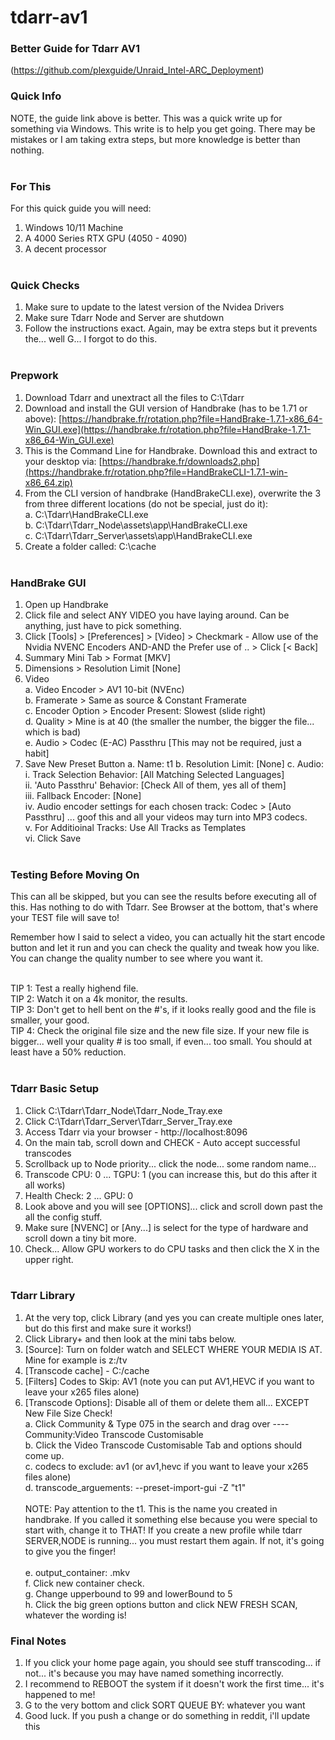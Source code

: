 # tdarr-av1

### Better Guide for Tdarr AV1
(https://github.com/plexguide/Unraid_Intel-ARC_Deployment)

### Quick Info
NOTE, the guide link above is better. This was a quick write up for something via Windows. This write is to help you get going. There may be mistakes or I am taking extra steps, but more knowledge is better than nothing.
<br><br>

### For This
For this quick guide you will need:
1. Windows 10/11 Machine
2. A 4000 Series RTX GPU (4050 - 4090)
3. A decent processor
<br><br>

### Quick Checks
1. Make sure to update to the latest version of the Nvidea Drivers
2. Make sure Tdarr Node and Server are shutdown
3. Follow the instructions exact. Again, may be extra steps but it prevents the... well G... I forgot to do this.
<br><br>

### Prepwork
1. Download Tdarr and unextract all the files to C:\Tdarr 
2. Download and install the GUI version of Handbrake (has to be 1.71 or above): [https://handbrake.fr/rotation.php?file=HandBrake-1.7.1-x86_64-Win_GUI.exe](https://handbrake.fr/rotation.php?file=HandBrake-1.7.1-x86_64-Win_GUI.exe) 
3. This is the Command Line for Handbrake. Download this and extract to your desktop via: [https://handbrake.fr/downloads2.php](https://handbrake.fr/rotation.php?file=HandBrakeCLI-1.7.1-win-x86_64.zip)
4. From the CLI version of handbrake (HandBrakeCLI.exe), overwrite the 3 from three different locations (do not be special, just do it):
   <br>a. C:\Tdarr\HandBrakeCLI.exe
   <br>b. C:\Tdarr\Tdarr_Node\assets\app\HandBrakeCLI.exe
   <br>c. C:\Tdarr\Tdarr_Server\assets\app\HandBrakeCLI.exe
5. Create a folder called: C:\cache
<br><br>

### HandBrake GUI
1. Open up Handbrake
2. Click file and select ANY VIDEO you have laying around. Can be anything, just have to pick something.
3. Click [Tools] > [Preferences] > [Video] > Checkmark - Allow use of the Nvidia NVENC Encoders AND-AND the Prefer use of .. > Click [< Back]
4. Summary Mini Tab > Format [MKV]
5. Dimensions > Resolution Limit [None]
6. Video
    <br>a. Video Encoder > AV1 10-bit (NVEnc)
    <br>b. Framerate > Same as source & Constant Framerate
    <br>c. Encoder Option > Encoder Present: Slowest (slide right)
    <br>d. Quality > Mine is at 40 (the smaller the number, the bigger the file... which is bad)
    <br>e. Audio > Codec (E-AC) Passthru [This may not be required, just a habit]
7. Save New Preset Button
   a. Name: t1
   b. Resolution Limit: [None]
   c. Audio:
     <br>i. Track Selection Behavior: [All Matching Selected Languages]
     <br>ii. 'Auto Passthru' Behavior: [Check All of them, yes all of them]
     <br>iii. Fallback Encoder: [None]
     <br>iv. Audio encoder settings for each chosen track: Codec > [Auto Passthru] ... goof this and all your videos may turn into MP3 codecs.
     <br>v. For Additioinal Tracks: Use All Tracks as Templates
     <br>vi. Click Save
<br><br>
### Testing Before Moving On

This can all be skipped, but you can see the results before executing all of this. Has nothing to do with Tdarr. See Browser at the bottom, that's where your TEST file will save to!

Remember how I said to select a video, you can actually hit the start encode button and let it run and you can check the quality and tweak how you like. You can change the quality number to see where you want it.

 <br>TIP 1: Test a really highend file.
 <br>TIP 2: Watch it on a 4k monitor, the results.
 <br>TIP 3: Don't get to hell bent on the #'s, if it looks really good and the file is smaller, your good.
 <br>TIP 4: Check the original file size and the new file size. If your new file is bigger... well your quality # is too small, if even... too small. You should at least have a 50% reduction.
<br><br>
### Tdarr Basic Setup
1. Click C:\Tdarr\Tdarr_Node\Tdarr_Node_Tray.exe
2. Click C:\Tdarr\Tdarr_Server\Tdarr_Server_Tray.exe
3. Access Tdarr via your browser - http://localhost:8096
4. On the main tab, scroll down and CHECK - Auto accept successful transcodes
5. Scrollback up to Node priority... click the node... some random name...
6. Transcode CPU: 0 ... TGPU: 1 (you can increase this, but do this after it all works)
7. Health Check: 2 ... GPU: 0
8. Look above and you will see [OPTIONS]... click and scroll down past the all the config stuff.
9. Make sure [NVENC] or [Any...] is select for the type of hardware and scroll down a tiny bit more.
10. Check... Allow GPU workers to do CPU tasks and then click the X in the upper right.
<br><br>
### Tdarr Library
1. At the very top, click Library (and yes you can create multiple ones later, but do this first and make sure it works!)
2. Click Library+ and then look at the mini tabs below.
3. [Source]: Turn on folder watch and SELECT WHERE YOUR MEDIA IS AT. Mine for example is z:/tv
4. [Transcode cache] - C:/cache
5. [Filters] Codes to Skip: AV1 (note you can put AV1,HEVC if you want to leave your x265 files alone)
6. [Transcode Options]: Disable all of them or delete them all... EXCEPT New File Size Check!
   <br>a. Click Community & Type 075 in the search and drag over ---- Community:Video Transcode Customisable
   <br>b. Click the Video Transcode Customisable Tab and options should come up.
   <br>c. codecs to exclude: av1 (or av1,hevc if you want to leave your x265 files alone)
   <br>d. transcode_arguements: --preset-import-gui -Z "t1"
   <br><br>
   NOTE: Pay attention to the t1. This is the name you created in handbrake. If you called it something else because you were special to start with, change it to THAT! If you create a new profile while tdarr SERVER,NODE is running... you must restart them again. If not, it's going to give you the finger!
   <br><br>e. output_container: .mkv
   <br>f. Click new container check.
   <br>g. Change upperbound to 99 and lowerBound to 5
   <br>h. Click the big green options button and click NEW FRESH SCAN, whatever the wording is!

### Final Notes
1. If you click your home page again, you should see stuff transcoding... if not... it's because you may have named something incorrectly.
2. I recommend to REBOOT the system if it doesn't work the first time... it's happened to me!
3. G to the very bottom and click SORT QUEUE BY: whatever you want
4. Good luck. If you push a change or do something in reddit, i'll update this
   
   


